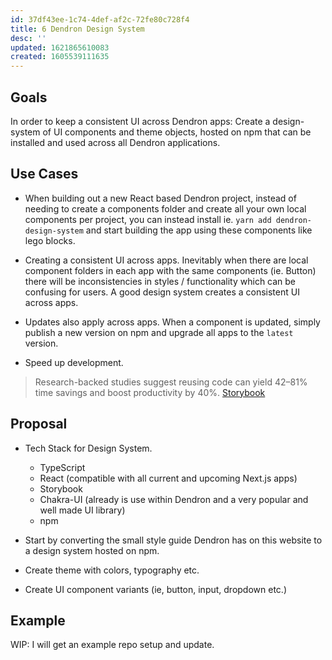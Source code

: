 ```yaml
---
id: 37df43ee-1c74-4def-af2c-72fe80c728f4
title: 6 Dendron Design System
desc: ''
updated: 1621865610083
created: 1605539111635
---
```



## Goals

In order to keep a consistent UI across Dendron apps:
Create a design-system of UI components and theme objects, hosted on npm that can be installed and used across all Dendron applications.

## Use Cases
- When building out a new React based Dendron project, instead of needing to create a components folder and create all your own local components per project, you can instead install ie. `yarn add dendron-design-system` and start building the app using these components like lego blocks.

- Creating a consistent UI across apps. Inevitably when there are local component folders in each app with the same components (ie. Button) there will be inconsistencies in styles / functionality which can be confusing for users. A good design system creates a consistent UI across apps.

- Updates also apply across apps. When a component is updated, simply publish a new version on npm and upgrade all apps to the `latest` version.

- Speed up development. 
> Research-backed studies suggest reusing code can yield 42–81% time savings and boost productivity by 40%.
[Storybook](https://storybook.js.org/tutorials/design-systems-for-developers/react/en/conclusion/)

## Proposal

- Tech Stack for Design System. 
    - TypeScript
    - React (compatible with all current and upcoming Next.js apps)
    - Storybook
    - Chakra-UI (already is use within Dendron and a very popular and well made UI library)
    - npm


- Start by converting the small style guide Dendron has on this website to a design system hosted on npm. 
- Create theme with colors, typography etc.
- Create UI component variants (ie, button, input, dropdown etc.)

## Example
WIP: I will get an example repo setup and update. 


